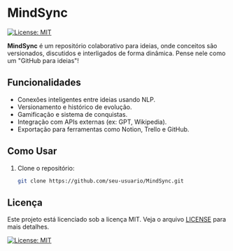 # MindSync

[![License: MIT](https://img.shields.io/badge/License-MIT-blue.svg)](https://opensource.org/licenses/MIT)

**MindSync** é um repositório colaborativo para ideias, onde conceitos são versionados, discutidos e interligados de forma dinâmica. Pense nele como um "GitHub para ideias"!

## Funcionalidades
- Conexões inteligentes entre ideias usando NLP.
- Versionamento e histórico de evolução.
- Gamificação e sistema de conquistas.
- Integração com APIs externas (ex: GPT, Wikipedia).
- Exportação para ferramentas como Notion, Trello e GitHub.

## Como Usar
1. Clone o repositório:
   ```bash
   git clone https://github.com/seu-usuario/MindSync.git

## Licença

Este projeto está licenciado sob a licença MIT. Veja o arquivo [LICENSE](LICENSE) para mais detalhes.

[![License: MIT](https://img.shields.io/badge/License-MIT-blue.svg)](https://opensource.org/licenses/MIT)